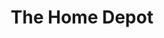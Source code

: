 ---
title: "The Home Depot"
url: /los-angeles/the-home-depot-west-jefferson-boulevard/
shop: doityourself
---